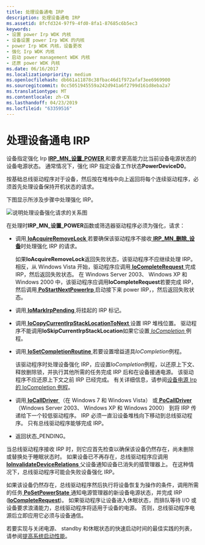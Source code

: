 ```yaml
---
title: 处理设备通电 IRP
description: 处理设备通电 IRP
ms.assetid: 8fcfd324-97f9-4fd0-8fa1-87685c6b5ec3
keywords:
- 设置 power Irp WDK 内核
- 设备设置 power Irp WDK 的内核
- power Irp WDK 内核，设备更改
- 强化 Irp WDK 内核
- 启动 power management WDK 内核
- 还原 power WDK 内核
ms.date: 06/16/2017
ms.localizationpriority: medium
ms.openlocfilehash: db661a11878c38fbac46d1f972afaf3ee6969900
ms.sourcegitcommit: 0cc5051945559a242d941a6f2799d161d8eba2a7
ms.translationtype: MT
ms.contentlocale: zh-CN
ms.lasthandoff: 04/23/2019
ms.locfileid: "63359516"
---
```

# <a name="handling-device-power-up-irps"></a>处理设备通电 IRP





设备指定强化 Irp [ **IRP\_MN\_设置\_POWER** ](https://msdn.microsoft.com/library/windows/hardware/ff551744)和要求更高能力比当前设备电源状态的设备电源状态。 通常情况下，强化 IRP 指定设备工作状态**PowerDeviceD0**。

按基础总线驱动程序对于设备，然后按在堆栈中向上返回将每个连续驱动程序，必须首先处理设备保持开机状态的请求。

下图显示所涉及步骤中处理强化 IRP。

![说明处理设备强化请求的关系图](images/devd0.png)

在处理时**IRP\_MN\_设置\_POWER**函数或筛选器驱动程序必须为强化，请求：

-   调用[ **IoAcquireRemoveLock** ](https://msdn.microsoft.com/library/windows/hardware/ff548204)若要确保该驱动程序不接收[ **IRP\_MN\_删除\_设备**](https://msdn.microsoft.com/library/windows/hardware/ff551738)时处理强化 IRP 的请求。

    如果**IoAcquireRemoveLock**返回失败状态，该驱动程序不应继续处理 IRP。 相反，从 Windows Vista 开始，驱动程序应调用[ **IoCompleteRequest** ](https://msdn.microsoft.com/library/windows/hardware/ff548343)完成 IRP，然后返回失败状态。 在 Windows Server 2003、 Windows XP 和 Windows 2000 中，该驱动程序应调用**IoCompleteRequest**若要完成 IRP，然后调用[ **PoStartNextPowerIrp** ](https://msdn.microsoft.com/library/windows/hardware/ff559776)启动接下来 power IRP，，然后返回失败状态。

-   调用[ **IoMarkIrpPending** ](https://msdn.microsoft.com/library/windows/hardware/ff549422)将挂起的 IRP 标记。

-   调用[ **IoCopyCurrentIrpStackLocationToNext** ](https://msdn.microsoft.com/library/windows/hardware/ff548387)设置 IRP 堆栈位置。 驱动程序不能调用**IoSkipCurrentIrpStackLocation**如果它设置[ *IoCompletion* ](https://msdn.microsoft.com/library/windows/hardware/ff548354)例程。

-   调用[ **IoSetCompletionRoutine** ](https://msdn.microsoft.com/library/windows/hardware/ff549679)若要设置增益道具*IoCompletion*例程。

    该驱动程序时处理设备强化 IRP，应设置*IoCompletion*例程，以还原上下文、 释放删除锁，并执行其他所需的任务完成 IRP 后和在设备接通电源。 该驱动程序不应还原上下文之前 IRP 已经完成。 有关详细信息，请参阅[设备电源 Irp 的 IoCompletion 例程](iocompletion-routines-for-device-power-irps.md)。

-   调用[ **IoCallDriver** ](https://msdn.microsoft.com/library/windows/hardware/ff548336) （在 Windows 7 和 Windows Vista） 或[ **PoCallDriver** ](https://msdn.microsoft.com/library/windows/hardware/ff559654) （Windows Server 2003、 Windows XP 和 Windows 2000） 到将 IRP 传递给下一个较低驱动程序。 IRP 必须一直沿设备堆栈向下移动到总线驱动程序。 只有总线驱动程序能够完成 IRP。

-   返回状态\_PENDING。

当总线驱动程序接收 IRP 时，则它应首先检查以确保该设备仍然存在，尚未删除或替换处于睡眠状态时。 如果设备已不再存在，总线驱动程序应调用[ **IoInvalidateDeviceRelations** ](https://msdn.microsoft.com/library/windows/hardware/ff549353)父设备通知设备已消失的插管理器上。 在这种情况下，总线驱动程序可能会失败设备强化 IRP。

如果该设备仍然存在，总线驱动程序然后执行将设备恢复为操作的条件，调用所需的任务[ **PoSetPowerState** ](https://msdn.microsoft.com/library/windows/hardware/ff559765)通知电源管理器的新设备电源状态，并完成 IRP ([**IoCompleteRequest**](https://msdn.microsoft.com/library/windows/hardware/ff548343))。 如果驱动程序让设备进入休眠状态，而排队等待 I/O 或设备要求浪涌能力，总线驱动程序将适用于设备的电源。 否则，总线驱动程序电源后立即应用它必须与设备通信。

若要实现与关闭电源、 standby 和休眠状态的快速启动时间的最佳实践的列表，请参阅[提高系统启动性能](improving-system-startup-performance.md)。

 

 




